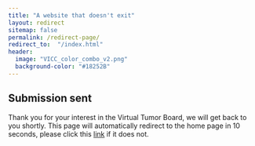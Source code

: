```yaml
---
title: "A website that doesn't exit"
layout: redirect
sitemap: false
permalink: /redirect-page/
redirect_to:  "/index.html"
header:
  image: "VICC_color_combo_v2.png"
  background-color: "#18252B"
---
```


## Submission sent

Thank you for your interest in the Virtual Tumor Board, we will get back to you shortly. This page will automatically redirect to the home page in 10 seconds, please click this [link](http://cancervariants.org/index.html) if it does not.
